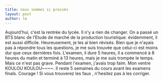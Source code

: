 ```yaml
---
title: nous sommes si pressés 
layout: post
author: lm
---
```

<p>Aujourd&#39;hui, c&#39;est la rentrée du lycée. Il n&#39;y a rien de changer. On a passé un BTS blanc de l&#39;Etude de marché de la production touristique. évidemment, il est aussi difficile. Heureusement, je les ai bien révisés. Bien que je n&#39;ayais pas à répondre tous les questions, je me suis trouvée que celui-ci est moins dur que ceux dernières fois. L&#39;examen, il dure 5 heures, il a commencé à 8 heures du matin et terminé à 13 heures, mais je me suis trompée le temps. Mais ce n&#39;est pas grave. Pendant l&#39;examen, j&#39;avais trop faim. Mon ventre KOULOU KOULOU~~~~. Il reste 5 semaines du cours avant les examens finals. Courage ! Si vous trouverez les faux , n&#39;hesitez pas à les corriger. </p>
